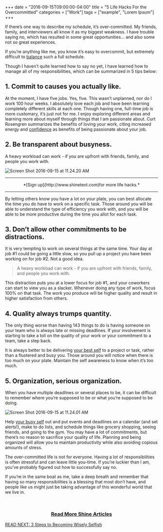 +++
  date = "2016-09-15T09:00:00-04:00"
  title = "5 Life Hacks For the Overcommitted"
  categories = ["Work"]
  tags = ["example", "Lorem Ipsum"]
+++



<span class="dropcap">I</span>f there’s one way to describe my schedule, it’s over-committed. My friends, family, and interviewers all know it as my biggest weakness. I have trouble saying no, which has resulted in some great opportunities... and also some not so great experiences. 

If you’re anything like me, you know it’s easy to overcommit, but extremely difficult to [balance](http://advice.shinetext.com/articles/5-ways-to-sober-up-from-your-busy-ness-addiction/) such a full schedule. 

Though I haven’t quite learned how to say no yet, I have learned how to 
manage all of my responsibilities, which can be summarized in 5 tips below:

## 1. Commit to causes you actually like.
At the moment, I have five jobs. Yes, five. This wasn’t unplanned, nor do I work 100 hour weeks. I absolutely love each job and have been learning completely different skills at each one. Though having one, full-time job is more customary, it’s just not for me. I enjoy exploring different areas and learning more about myself through things that I am passionate about. Curt Rosengren summarizes the benefits of loving your work, citing increased energy and [confidence](http://advice.shinetext.com/articles/3-ways-to-take-back-your-confidence/) as benefits of being passionate about your job.

## 2. Be transparent about busyness. 
A heavy workload can work - if you are upfront with friends, family, and people you work with. 

![Screen Shot 2016-09-15 at 11.24.20 AM](//images.contentful.com/awpxl2koull4/1aOUMVPtV60kSqOW2u86wM/fadc29884089f8944d7125a59bacff13/Screen_Shot_2016-09-15_at_11.24.20_AM.png)

---

<center>*[Sign up](http://www.shinetext.com)for more life hacks.* </center>

---


By letting others know you have a lot on your plate, you can best allocate the time you do have to work on a specific task. Those around you will be able to understand the type of efficiency you work with, and you will be able to be more productive during the time you allot for each task. 

## 3. Don’t allow other commitments to be distractions.
It is very tempting to work on several things at the same time. Your day at job #1 could be going a little slow, so you pull up a project you have been working on for job #2. Not a good idea. 

> A heavy workload can work - if you are upfront with friends, family, and people you work with.

This distraction puts you at a lower focus for job #1, and your coworkers can start to view you as a slacker. Whenever doing any type of work, focus 100% on that task. The work you produce will be higher quality and result in higher satisfaction from others. 

## 4. Quality always trumps quantity. 
The only thing worse than having 143 things to do is having someone on your team who is always late or missing deadlines. If your involvement is starting to take a toll on the quality of your work or your commitment to a team, take a step back. 

It is always better to be delivering [your best self](http://advice.shinetext.com/articles/wherever-you-are-is-exactly-where-you-need-to-be/) to a project or task, rather than a flustered and busy you. Those around you will notice when there is too much on your plate. Maintain the self awareness to know when it’s too much.

## 5. Organization, serious organization. 
When you have multiple deadlines or several places to be, it can be difficult to remember where you’re supposed to be or what you’re supposed to be doing. 

![Screen Shot 2016-09-15 at 11.24.01 AM](//images.contentful.com/awpxl2koull4/1KQ4W3MqfegcASIYc2WQuQ/96c2b9d6a0d880c8a614405da216a6c1/Screen_Shot_2016-09-15_at_11.24.01_AM.png)

Help [your busy self](http://advice.shinetext.com/articles/5-ways-to-sober-up-from-your-busy-ness-addiction/) out and put events and deadlines on a calendar (and set alerts!), make to do lists, and schedule things like grocery shopping, seeing friends, and going to the gym. You may have a lot of commitments, but there’s no reason to sacrifice your quality of life. Planning and being organized will allow you to maintain productivity while also avoiding copious amounts of stress.

The over-committed life is not for everyone. Having a lot of responsibilities is often stressful and can leave little you-time. If you’re luckier than I am, you’ve probably figured out how to successfully say no. 

If you’re in the same boat as me, take a deep breath and remember that having so many responsibilities is a blessing that most don’t have, and people like us might just be taking advantage of this wonderful world that we live in. 

<br>

 ### <center> [Read More Shine Articles](http://advice.shinetext.com/)</center>
 
[ READ NEXT: 3 Steps to Becoming Wisely Selfish](http://advice.shinetext.com/articles/3-steps-to-becoming-wisely-selfish/)

<div class="pubexchange_module" id="pubexchange_below_content" data-pubexchange-module-id="2323"></div>

<script>(function(w, d, s, id) {
  w.PUBX=w.PUBX || {pub: "shine_text", discover: false, lazy: true};
  var js, pjs = d.getElementsByTagName(s)[0];
  if (d.getElementById(id)) return;
  js = d.createElement(s); js.id = id; js.async = true;
  js.src = "//main.pubexchange.com/loader.min.js";
  pjs.parentNode.insertBefore(js, pjs);
}(window, document, "script", "pubexchange-jssdk"));</script>
